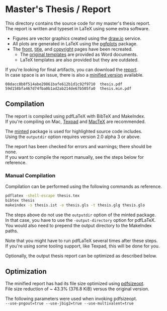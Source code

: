 # Master's Thesis / Report

This directory contains the source code for my master's thesis report.  
The report is written and typeset in LaTeX using some extra software.

- Figures are vector graphics created using the [draw.io][draw.io] service.
- All plots are generated in LaTeX using the [pgfplots][pgfplots] package. 
- The [front][front], [title][title], and [copyright][copyright] pages have been recreated.
  - The [original templates][templates] are provided as Word documents. 
  - LaTeX templates are also provided but they are outdated.

If you're looking for final artifacts, you can download the [report][report].  
In case space is an issue, there is also a [minified version][report-min] available.

```
08dacc8b8f514abe20861bafe612b1d1c92f9710  thesis.pdf
59d158bfa467d74fba0b1ad2ab214de67b505fa0  thesis.min.pdf
```

## Compilation

The report is compiled using pdfLaTeX with BibTeX and MakeIndex.  
If you're compiling on Mac, [Texpad][texpad] and [MacTeX][mactex] are recommended.

The [minted][minted] package is used for highlighted source code includes.  
Using the `outputdir` option requires version 2.0 alpha 3 or above.

The report has been checked for errors and warnings; there should be none.  
If you want to compile the report manually, see the steps below for reference.

### Manual Compilation

Compilation can be performed using the following commands as reference.

```bash
pdflatex -shell-escape thesis.tex
bibtex thesis
makeindex -s thesis.ist -o thesis.gls -t thesis.glg thesis.glo
```

The steps above do not use the `outputdir` option of the minted package.  
In that case, you have to use the `-output-directory` option for pdfLaTeX.  
You would also need to prepend the output directory to the MakeIndex paths.

Note that you might have to run pdfLaTeX several times after these steps.  
If you're using some tooling support, like Texpad, this will be done for you.

Optionally, the output thesis report can be optimized as described below.

## Optimization

The minified report has had its file size optimized using [pdfsizeopt][pdfsizeopt].  
File size reduction of ~ 43.3% (376.8 KiB) versus the original version. 

The following parameters were used when invoking pdfsizeopt.  
`--use-pngout=true --use-jbig2=true --use-multivalent=true`

[draw.io]: https://www.draw.io
[pgfplots]: http://pgfplots.sourceforge.net
[front]: includes/university/front.tex
[title]: includes/university/title.tex
[copyright]: includes/university/copyright.tex
[templates]: http://www.ida.liu.se/edu/ugrad/thesis/templates/index.en.shtml
[report]: thesis.pdf
[report-min]: thesis.min.pdf
[texpad]: https://www.texpadapp.com
[mactex]: https://tug.org/mactex
[minted]: https://github.com/gpoore/minted
[pdfsizeopt]: https://code.google.com/p/pdfsizeopt